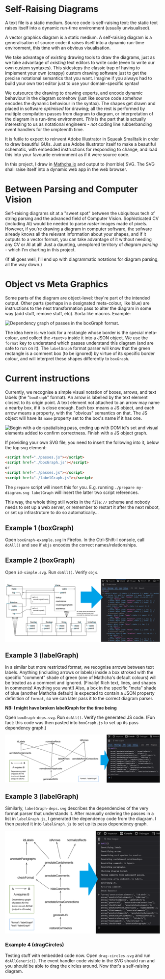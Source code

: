 # Self-Raising Diagrams
A text file is a static medium. Source code is self-raising text: the static text raises itself into a dynamic run-time environment (usually unvisualised).

A vector graphics diagram is a static medium. A self-raising diagram is a generalisation of source code: it raises itself into a dynamic run-time environment, this time with an obvious visualisation.

We take advantage of *existing* drawing tools to draw the diagrams, just as we take advantage of *existing* text editors to write code (even to write our own custom syntaxes). This sidesteps the classic trap of having to implement your own (crappy) custom drawing software just to get the precise notational semantics that you want. Imagine if you always had to build your own text editor just to use your domain-specific syntax!

We outsource the drawing to drawing experts, and encode dynamic behaviour in the diagram somehow (just like source code somehow encodes the dynamic behaviour in the syntax). The shapes get drawn and placed in software *optimised* for drawing; all the rest is performed by multiple compilation passes from diagram to diagram, or interpretation of the diagram in a run-time environment. *This* is the part that is actually interesting to us as notational engineers - *not* coding line rubberbanding event handlers for the umpteenth time.

It is futile to expect to reinvent Adobe Illustrator in Squeak Smalltalk in order to draw beautiful GUIs. Just use Adobe Illustrator itself to make a beautiful schematic, with embedded instructions for responding to change, and load this into your favourite environment as if it were source code.

In this project, I draw in [Mathcha.io](https://www.mathcha.io/editor) and output to (horrible) SVG. The SVG shall raise itself into a dynamic web app in the web browser.

# Between Parsing and Computer Vision
Self-raising diagrams sit at a "sweet spot" between the ubiquitous tech of string parsing and the advanced field of Computer Vision. Sophisticated  CV (including AI) would be needed to parse *raster* images made of pixels. However, if you're drawing a diagram in computer software, the sofware already knows all the relevant information about your shapes, and if it outputs to a vector format, you can take advantage of it without needing any CV or AI at all! Just a daunting, unexplored territory of *diagram parsing* - which I'm charting in this project.

(If all goes well, I'll end up with diagrammatic notations for diagram parsing, all the way down.)

# Object vs Meta Graphics
Some parts of the diagram are object-level: they're part of the intended output. Other parts (perhaps in a designated meta-colour, like blue) are instructions to the next transformation pass to alter the diagram in some way (add stuff, remove stuff, etc). Sorta like macros. Example:

![Dependency graph of passes in the boxGraph format.](./boxGraph-deps.svg)

The idea here is: we look for a rectangle whose border is the special meta-colour, and collect the `<text>`s inside it into a JSON object. We use the `format` key to understand which passes understand this diagram (and are safe to run on it). The `labelGraph` format parser will know that the green rectangle is a comment box (to be ignored) by virtue of its specific border colour, and will interpret these shapes differently to `boxGraph`.

# Current instructions
Currently, we recognise a simple visual notation of boxes, arrows, and text labels (the "`boxGraph`" format). An arrow is labelled by the text element closest to its origin point. A text element not attached to an arrow may name a nearby box, if it is close enough. Each box means a JS object, and each arrow means a property, with the "obvious" semantics on that. The JS object will have its `name` property set to the box's name if it has one.

![Begin with a de-spatialising pass, ending up with DOM id's set and visual elements added to confirm correctness. Finish with a JS object graph.](./boxes-arrows-labels-overview.svg)

If providing your own SVG file, you need to insert the following into it, below the top svg element:

```html
<script href="./passes.js"></script>
<script href="./boxGraph.js"></script>
or
<script href="./passes.js"></script>
<script href="./labelGraph.js"></script>
```

The `prepare` script will insert this for you. E.g. running `./prepare my-diagram.svg labelGraph` will insert the latter two script references.

This way, the whole thing still works in the `file://` scheme and nobody needs to set up a web server, or remember to restart it after the next reboot, or set up infrastruture to do so automatically...

## Example 1 (boxGraph)
Open `boxGraph-example.svg` in Firefox. In the Ctrl-Shift-I console, call `doAll()` and see if `objs` encodes the correct names/relationships.

## Example 2 (boxGraph)
Open `id-simple.svg`. Run `doAll()`. Verify `objs`.

![Demo of a more complex object structure.](./demo-id.png)

## Example 3 (labelGraph)
In a similar but more restricted format, we recognise arrows between text labels. Anything (including arrows or labels) inside a box stroked with the specific "comment" shade of green (one of Mathcha's default colours) will be treated as a comment and ignored. (Finally! Rich text, lines, and shapes in comments! Anything you want!) Also, a box in the specific "meta" shade of blue (another Mathcha default) is expected to contain a JSON property definition of `format`, so we can later pass it to the correct diagram parser.

**NB: I might have broken labelGraph for the time being**

Open `boxGraph-deps.svg`. Run `doAll()`. Verify the generated JS code. (Fun fact: this code was then pasted into `boxGraph.js` to set up its pass dependency graph.)

![Demo of the labelGraph format.](./demo-labelGraph.png)

## Example 3 (labelGraph)
Similarly, `labelGraph-deps.svg` describes the dependencies of the very format parser that understands it. After manually ordering the passes in a list in `labelGraph.js`, I generated the dependency code from the diagram. I then pasted it into `labelGraph.js` to set up its pass dependency graph.

![Demo of the labelGraph format feeding into itself.](./demo-labelGraph-own-deps.png)

### Example 4 (dragCircles)
Testing stuff with embedded code now. Open `drag-circles.svg` and run `doAllGeneric()`. The event handler code visible in the SVG should run and you should be able to drag the circles around. Now *that's* a self-raising diagram.